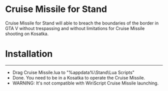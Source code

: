 # Cruise Missile for Stand
Cruise Missile for Stand will able to breach the boundaries of the border in GTA V without trespassing and without limitations for Cruise Missile shooting on Kosatka.

# Installation
______________

- Drag Cruise Missile.lua to "%appdata%\Stand\Lua Scripts"
- Done. You need to be in a Kosatka to operate the Cruise Missile.
- WARNING: It's not compatible with WiriScript Cruise Missile launching.
